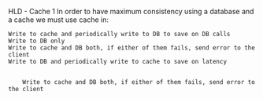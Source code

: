 HLD - Cache 1
In order to have maximum consistency using a database and a cache we must use cache in:

    Write to cache and periodically write to DB to save on DB calls
    Write to DB only
    Write to cache and DB both, if either of them fails, send error to the client
    Write to DB and periodically write to cache to save on latency
    
    
        Write to cache and DB both, if either of them fails, send error to the client
